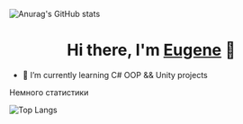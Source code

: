 ![Anurag's GitHub stats](https://github-readme-stats.vercel.app/api?username=bayushidzen)

## <h1 align="center">Hi there, I'm <a href="https://daniilshat.ru/" target="_blank">Eugene</a> 👋

- 🌱 I’m currently learning C# OOP && Unity projects

Немного статистики

![Top Langs](https://github-readme-stats.vercel.app/api/top-langs/?username=bayushidzen&layout=compact)

<!--
**bayushidzen/bayushidzen** is a ✨ _special_ ✨ repository because its `README.md` (this file) appears on your GitHub profile.

Here are some ideas to get you started:

- 🔭 I’m currently working on ...
- 🌱 I’m currently learning ...
- 👯 I’m looking to collaborate on ...
- 🤔 I’m looking for help with ...
- 💬 Ask me about ...
- 📫 How to reach me: ...
- 😄 Pronouns: ...
- ⚡ Fun fact: ...
-->
